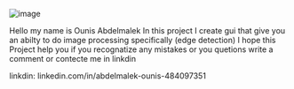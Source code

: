 ![image](https://github.com/user-attachments/assets/7e93e219-efc3-42aa-8cd3-9b710b82c6d9)




Hello my name is Ounis Abdelmalek
In this project I create gui that give you an abilty to do image processing specifically (edge detection)
I hope this Project help you if you recognatize any mistakes or you quetions write a comment or contecte me in linkdin

linkdin: linkedin.com/in/abdelmalek-ounis-484097351
